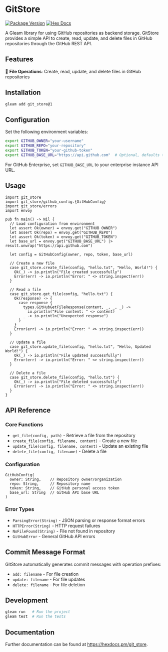 # GitStore

[![Package Version](https://img.shields.io/hexpm/v/git_store)](https://hex.pm/packages/git_store)
[![Hex Docs](https://img.shields.io/badge/hex-docs-ffaff3)](https://hexdocs.pm/git_store/)

A Gleam library for using GitHub repositories as backend storage. GitStore provides a simple API to create, read, update, and delete files in GitHub repositories through the GitHub REST API.

## Features

📁 **File Operations**: Create, read, update, and delete files in GitHub repositories

## Installation

```sh
gleam add git_store@1
```

## Configuration

Set the following environment variables:

```sh
export GITHUB_OWNER="your-username"
export GITHUB_REPO="your-repository"
export GITHUB_TOKEN="your-github-token"
export GITHUB_BASE_URL="https://api.github.com"  # Optional, defaults to GitHub.com
```

For GitHub Enterprise, set `GITHUB_BASE_URL` to your enterprise instance API URL.

## Usage

```gleam
import git_store
import git_store/github_config.{GitHubConfig}
import git_store/errors
import envoy

pub fn main() -> Nil {
  // Load configuration from environment
  let assert Ok(owner) = envoy.get("GITHUB_OWNER")
  let assert Ok(repo) = envoy.get("GITHUB_REPO") 
  let assert Ok(token) = envoy.get("GITHUB_TOKEN")
  let base_url = envoy.get("GITHUB_BASE_URL") |> result.unwrap("https://api.github.com")
  
  let config = GitHubConfig(owner, repo, token, base_url)

  // Create a new file
  case git_store.create_file(config, "hello.txt", "Hello, World!") {
    Ok(_) -> io.println("File created successfully")
    Error(err) -> io.println("Error: " <> string.inspect(err))
  }

  // Read a file
  case git_store.get_file(config, "hello.txt") {
    Ok(response) -> {
      case response {
        types.GitHubGetFileResponse(content, _, _, _) -> 
          io.println("File content: " <> content)
        _ -> io.println("Unexpected response")
      }
    }
    Error(err) -> io.println("Error: " <> string.inspect(err))
  }

  // Update a file
  case git_store.update_file(config, "hello.txt", "Hello, Updated World!") {
    Ok(_) -> io.println("File updated successfully")
    Error(err) -> io.println("Error: " <> string.inspect(err))
  }

  // Delete a file
  case git_store.delete_file(config, "hello.txt") {
    Ok(_) -> io.println("File deleted successfully")
    Error(err) -> io.println("Error: " <> string.inspect(err))
  }
}
```

## API Reference

### Core Functions

- `get_file(config, path)` - Retrieve a file from the repository
- `create_file(config, filename, content)` - Create a new file
- `update_file(config, filename, content)` - Update an existing file  
- `delete_file(config, filename)` - Delete a file

### Configuration

```gleam
GitHubConfig(
  owner: String,    // Repository owner/organization
  repo: String,     // Repository name
  token: String,    // GitHub personal access token
  base_url: String  // GitHub API base URL
)
```

### Error Types

- `ParsingError(String)` - JSON parsing or response format errors
- `HTTPError(String)` - HTTP request failures
- `NoFileFound(String)` - File not found in repository
- `GitHubError` - General GitHub API errors

## Commit Message Format

GitStore automatically generates commit messages with operation prefixes:
- `add: filename` - For file creation
- `update: filename` - For file updates  
- `delete: filename` - For file deletion

## Development

```sh
gleam run   # Run the project
gleam test  # Run the tests
```

## Documentation

Further documentation can be found at <https://hexdocs.pm/git_store>.
